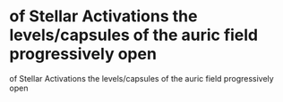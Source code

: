 # of Stellar Activations the levels/capsules of the auric field progressively open

of Stellar Activations the levels/capsules of the auric field progressively open